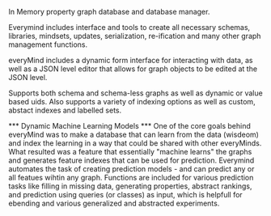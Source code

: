 In Memory property graph database and database manager.

Everymind includes interface and tools to create all necessary schemas, libraries, mindsets, updates, serialization, re-ification and many other graph management functions.

everyMind includes a dynamic form interface for interacting with data, as well as a JSON level editor that allows for graph objects to be edited at the JSON level.

Supports both schema and schema-less graphs as well as dynamic or value based uids. Also supports a variety of indexing options as well as custom, abstact indexes and labelled sets.

*** Dynamic Machine Learning Models ***
One of the core goals behind everyMind was to make a database that can learn from the data (wisdeom) and index the learning in a way that could be shared with other everyMinds.
What resulted was a feature that essentially "machine learns" the graphs and generates feature indexes that can be used for prediction.
Everymind automates the task of creating prediction models - and can predict any or all featues wihtin any graph. Functions are included for various prediction tasks like filling in missing data, generating properties, abstract rankings, and prediction using queries (or classes) as input, which is helpfull for ebending and various generalized and abstracted experiments. 
